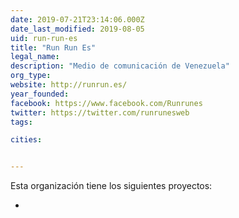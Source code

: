 ```yaml
---
date: 2019-07-21T23:14:06.000Z
date_last_modified: 2019-08-05
uid: run-run-es
title: "Run Run Es"
legal_name: 
description: "Medio de comunicación de Venezuela"
org_type: 
website: http://runrun.es/
year_founded: 
facebook: https://www.facebook.com/Runrunes
twitter: https://twitter.com/runrunesweb
tags:

cities: 


---
```


Esta organización tiene los siguientes proyectos:

- [](/proyectos/monitor-victimas)
